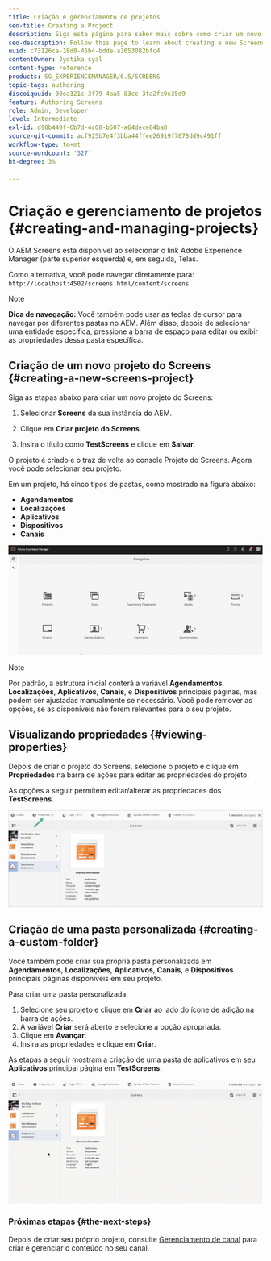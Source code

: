 ```yaml
---
title: Criação e gerenciamento de projetos
seo-title: Creating a Project
description: Siga esta página para saber mais sobre como criar um novo projeto do Screens.
seo-description: Follow this page to learn about creating a new Screens project.
uuid: c73126ca-18d0-45b4-bdde-a3653082bfc4
contentOwner: Jyotika syal
content-type: reference
products: SG_EXPERIENCEMANAGER/6.5/SCREENS
topic-tags: authoring
discoiquuid: 00ea321c-3f79-4aa5-83cc-3fa2fe9e35d9
feature: Authoring Screens
role: Admin, Developer
level: Intermediate
exl-id: d98b449f-6b7d-4c08-b507-a64dece84ba8
source-git-commit: acf925b7e4f3bba44ffee26919f7078dd9c491ff
workflow-type: tm+mt
source-wordcount: '327'
ht-degree: 3%

---
```


# Criação e gerenciamento de projetos {#creating-and-managing-projects}

O AEM Screens está disponível ao selecionar o link Adobe Experience Manager (parte superior esquerda) e, em seguida, Telas.

Como alternativa, você pode navegar diretamente para: `http://localhost:4502/screens.html/content/screens`


>[!NOTE]
>**Dica de navegação:**
>Você também pode usar as teclas de cursor para navegar por diferentes pastas no AEM. Além disso, depois de selecionar uma entidade específica, pressione a barra de espaço para editar ou exibir as propriedades dessa pasta específica.

## Criação de um novo projeto do Screens {#creating-a-new-screens-project}

Siga as etapas abaixo para criar um novo projeto do Screens:

1. Selecionar **Screens** da sua instância do AEM.

1. Clique em **Criar projeto do Screens**.

1. Insira o título como **TestScreens** e clique em **Salvar**.

O projeto é criado e o traz de volta ao console Projeto do Screens. Agora você pode selecionar seu projeto.

Em um projeto, há cinco tipos de pastas, como mostrado na figura abaixo:

* **Agendamentos**
* **Localizações**
* **Aplicativos**
* **Dispositivos**
* **Canais**

![player1](assets/create-project.gif)

>[!NOTE]
>
>Por padrão, a estrutura inicial conterá a variável **Agendamentos**, **Localizações**, **Aplicativos**, **Canais**, e **Dispositivos** principais páginas, mas podem ser ajustadas manualmente se necessário. Você pode remover as opções, se as disponíveis não forem relevantes para o seu projeto.


## Visualizando propriedades {#viewing-properties}

Depois de criar o projeto do Screens, selecione o projeto e clique em **Propriedades** na barra de ações para editar as propriedades do projeto.

As opções a seguir permitem editar/alterar as propriedades dos **TestScreens**.

![imagem](assets/create-project2.png)


## Criação de uma pasta personalizada {#creating-a-custom-folder}

Você também pode criar sua própria pasta personalizada em **Agendamentos**, **Localizações**, **Aplicativos**, **Canais**, e **Dispositivos** principais páginas disponíveis em seu projeto.

Para criar uma pasta personalizada:

1. Selecione seu projeto e clique em **Criar** ao lado do ícone de adição na barra de ações.
1. A variável **Criar** será aberto e selecione a opção apropriada.
1. Clique em **Avançar**.
1. Insira as propriedades e clique em **Criar**.

As etapas a seguir mostram a criação de uma pasta de aplicativos em seu **Aplicativos** principal página em **TestScreens**.

![player2-1](assets/create-project3.gif)

### Próximas etapas {#the-next-steps}

Depois de criar seu próprio projeto, consulte [Gerenciamento de canal](managing-channels.md) para criar e gerenciar o conteúdo no seu canal.
